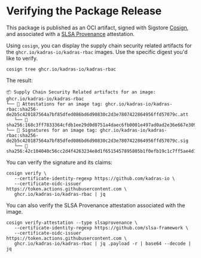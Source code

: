 # Verifying the Package Release

This package is published as an OCI artifact, signed with Sigstore [Cosign](https://docs.sigstore.dev/cosign/overview), and associated with a [SLSA Provenance](https://slsa.dev/provenance) attestation.

Using `cosign`, you can display the supply chain security related artifacts for the `ghcr.io/kadras-io/kadras-rbac` images. Use the specific digest you'd like to verify.

```shell
cosign tree ghcr.io/kadras-io/kadras-rbac
```

The result:

```shell
📦 Supply Chain Security Related artifacts for an image: ghcr.io/kadras-io/kadras-rbac
└── 💾 Attestations for an image tag: ghcr.io/kadras-io/kadras-rbac:sha256-de2b5c420187564a7bf85dfed086bd6d90830c2d3e7807422864956ffd57079c.att
   └── 🍒 sha256:168c3ff7833364cfdb1ee29d0d0751a4daec6fb0001e497ad0ad2e36e667e309
└── 🔐 Signatures for an image tag: ghcr.io/kadras-io/kadras-rbac:sha256-de2b5c420187564a7bf85dfed086bd6d90830c2d3e7807422864956ffd57079c.sig
   └── 🍒 sha256:42c104040c56cc2d4f4263234e8d1f6515457895805b1f0efb19c1c7ff5ae4d1
```

You can verify the signature and its claims:

```shell
cosign verify \
   --certificate-identity-regexp https://github.com/kadras-io \
   --certificate-oidc-issuer https://token.actions.githubusercontent.com \
   ghcr.io/kadras-io/kadras-rbac | jq
```

You can also verify the SLSA Provenance attestation associated with the image.

```shell
cosign verify-attestation --type slsaprovenance \
   --certificate-identity-regexp https://github.com/slsa-framework \
   --certificate-oidc-issuer https://token.actions.githubusercontent.com \
   ghcr.io/kadras-io/kadras-rbac | jq .payload -r | base64 --decode | jq
```
